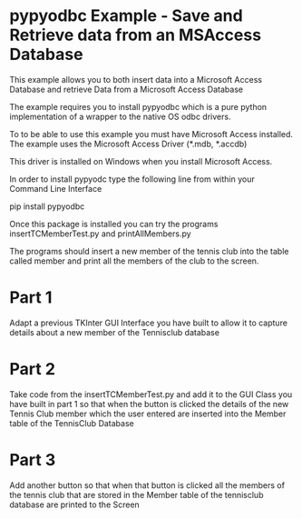 # pypyodbc Example - Save and Retrieve data from an MSAccess Database

This example allows you to both insert data into a Microsoft Access Database and retrieve Data from a Microsoft Access Database

The example requires you to install pypyodbc which is a pure python implementation of a wrapper to the native OS odbc drivers.

To to be able to use this example you must have Microsoft Access installed. The example uses the Microsoft Access Driver (*.mdb, *.accdb) 

This driver is installed on Windows when you install Microsoft Access.

In order to install pypyodc type the following line from within your Command Line Interface

pip install pypyodbc

Once this package is installed you can try the programs insertTCMemberTest.py and printAllMembers.py

The programs should insert a new member of the tennis club into the table called member and print all the members of the club to the screen.

# Part 1

Adapt a previous TKInter GUI Interface you have built to allow it to capture details about a new member of the Tennisclub database

# Part 2

Take code from the insertTCMemberTest.py and add it to the GUI Class you have built in part 1 so that when the button is clicked the details of the new Tennis Club member which the user entered are inserted into the Member table of the TennisClub Database

# Part 3

Add another button so that when that button is clicked all the members of the tennis club that are stored in the Member table of the tennisclub database are printed to the Screen


